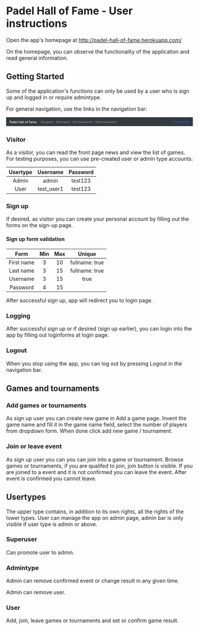 # Padel Hall of Fame - User instructions

Open the app's homepage at http://padel-hall-of-fame.herokuapp.com/

On the homepage, you can observe the functionality of the application and read general information.

## Getting Started

Some of the application's functions can only be used by a user who is sign up and logged in or require admintype.

For general navigation, use the links in the navigation bar:

![alt text](https://raw.githubusercontent.com/larikkai/PHoF/master/documentation/navbar_info.PNG "navbarinfo")

### Visitor

As a visitor, you can read the front page news and view the list of games. For testing purposes, you can use pre-created user or admin type accounts:

| Usertype        | Username      | Password        |
| :-------------: |:-------------:| :-------------: |
| Admin           | admin         | test123         |
| User            | test_user1    | test123         |


### Sign up

If desired, as visitor you can create your personal account by filling out the forms on the sign-up page.

#### Sign up form validation
| Form            | Min           | Max             | Unique          |
| :-------------: |:-------------:| :-------------: | :-------------: |
| First name      | 3             | 10              | fullname: true  |
| Last name       | 3             | 15              | fullname: true  |
| Username        | 3             | 15              | true            |
| Password        | 4             | 15              |                 |

After successful sign up, app will redirect you to login page.

### Logging

After successful sign up or if desired (sign up earlier), you can login into the app by filling out loginforms at login page. 

### Logout 

When you stop using the app, you can log out by pressing Logout in the navigation bar.

## Games and tournaments

### Add games or tournaments

As sign up user you can create new game in Add a game page. Invent the game name and fill it in the game name field, select the number of players from dropdown form. When done click add new game / tournament.

### Join or leave event

As sign up user you can you can join into a game or tournament. Browse games or tournaments, if you are qualifed to join, join button is visible. If you are joined to a event and it is not confirmed you can leave the event. After event is confirmed you cannot leave.

## Usertypes

The upper type contains, in addition to its own rights, all the rights of the lower types. User can manage the app on admin page, admin bar is only visible if user type is admin or above.

### Superuser

Can promote user to admin.

### Admintype 

Admin can remove confirmed event or change result in any given time.

Admin can remove user.

### User

Add, join, leave games or tournaments and set or confirm game result.
